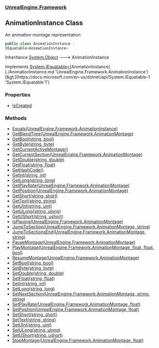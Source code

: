 ### [UnrealEngine.Framework](./UnrealEngine-Framework.md 'UnrealEngine.Framework')
## AnimationInstance Class
An animation montage representation  
```csharp
public class AnimationInstance :
IEquatable<AnimationInstance>
```
Inheritance [System.Object](https://docs.microsoft.com/en-us/dotnet/api/System.Object 'System.Object') &#129106; AnimationInstance  

Implements [System.IEquatable&lt;](https://docs.microsoft.com/en-us/dotnet/api/System.IEquatable-1 'System.IEquatable`1')[AnimationInstance](./AnimationInstance.md 'UnrealEngine.Framework.AnimationInstance')[&gt;](https://docs.microsoft.com/en-us/dotnet/api/System.IEquatable-1 'System.IEquatable`1')  
### Properties
- [IsCreated](./AnimationInstance-IsCreated.md 'UnrealEngine.Framework.AnimationInstance.IsCreated')
### Methods
- [Equals(UnrealEngine.Framework.AnimationInstance)](./AnimationInstance-Equals(AnimationInstance).md 'UnrealEngine.Framework.AnimationInstance.Equals(UnrealEngine.Framework.AnimationInstance)')
- [GetBlendTime(UnrealEngine.Framework.AnimationMontage)](./AnimationInstance-GetBlendTime(AnimationMontage).md 'UnrealEngine.Framework.AnimationInstance.GetBlendTime(UnrealEngine.Framework.AnimationMontage)')
- [GetBool(string, bool)](./AnimationInstance-GetBool(string_bool).md 'UnrealEngine.Framework.AnimationInstance.GetBool(string, bool)')
- [GetByte(string, byte)](./AnimationInstance-GetByte(string_byte).md 'UnrealEngine.Framework.AnimationInstance.GetByte(string, byte)')
- [GetCurrentActiveMontage()](./AnimationInstance-GetCurrentActiveMontage().md 'UnrealEngine.Framework.AnimationInstance.GetCurrentActiveMontage()')
- [GetCurrentSection(UnrealEngine.Framework.AnimationMontage)](./AnimationInstance-GetCurrentSection(AnimationMontage).md 'UnrealEngine.Framework.AnimationInstance.GetCurrentSection(UnrealEngine.Framework.AnimationMontage)')
- [GetDouble(string, double)](./AnimationInstance-GetDouble(string_double).md 'UnrealEngine.Framework.AnimationInstance.GetDouble(string, double)')
- [GetFloat(string, float)](./AnimationInstance-GetFloat(string_float).md 'UnrealEngine.Framework.AnimationInstance.GetFloat(string, float)')
- [GetHashCode()](./AnimationInstance-GetHashCode().md 'UnrealEngine.Framework.AnimationInstance.GetHashCode()')
- [GetInt(string, int)](./AnimationInstance-GetInt(string_int).md 'UnrealEngine.Framework.AnimationInstance.GetInt(string, int)')
- [GetLong(string, long)](./AnimationInstance-GetLong(string_long).md 'UnrealEngine.Framework.AnimationInstance.GetLong(string, long)')
- [GetPlayRate(UnrealEngine.Framework.AnimationMontage)](./AnimationInstance-GetPlayRate(AnimationMontage).md 'UnrealEngine.Framework.AnimationInstance.GetPlayRate(UnrealEngine.Framework.AnimationMontage)')
- [GetPosition(UnrealEngine.Framework.AnimationMontage)](./AnimationInstance-GetPosition(AnimationMontage).md 'UnrealEngine.Framework.AnimationInstance.GetPosition(UnrealEngine.Framework.AnimationMontage)')
- [GetShort(string, short)](./AnimationInstance-GetShort(string_short).md 'UnrealEngine.Framework.AnimationInstance.GetShort(string, short)')
- [GetText(string, string)](./AnimationInstance-GetText(string_string).md 'UnrealEngine.Framework.AnimationInstance.GetText(string, string)')
- [GetUInt(string, uint)](./AnimationInstance-GetUInt(string_uint).md 'UnrealEngine.Framework.AnimationInstance.GetUInt(string, uint)')
- [GetULong(string, ulong)](./AnimationInstance-GetULong(string_ulong).md 'UnrealEngine.Framework.AnimationInstance.GetULong(string, ulong)')
- [GetUShort(string, ushort)](./AnimationInstance-GetUShort(string_ushort).md 'UnrealEngine.Framework.AnimationInstance.GetUShort(string, ushort)')
- [IsPlaying(UnrealEngine.Framework.AnimationMontage)](./AnimationInstance-IsPlaying(AnimationMontage).md 'UnrealEngine.Framework.AnimationInstance.IsPlaying(UnrealEngine.Framework.AnimationMontage)')
- [JumpToSection(UnrealEngine.Framework.AnimationMontage, string)](./AnimationInstance-JumpToSection(AnimationMontage_string).md 'UnrealEngine.Framework.AnimationInstance.JumpToSection(UnrealEngine.Framework.AnimationMontage, string)')
- [JumpToSectionsEnd(UnrealEngine.Framework.AnimationMontage, string)](./AnimationInstance-JumpToSectionsEnd(AnimationMontage_string).md 'UnrealEngine.Framework.AnimationInstance.JumpToSectionsEnd(UnrealEngine.Framework.AnimationMontage, string)')
- [PauseMontage(UnrealEngine.Framework.AnimationMontage)](./AnimationInstance-PauseMontage(AnimationMontage).md 'UnrealEngine.Framework.AnimationInstance.PauseMontage(UnrealEngine.Framework.AnimationMontage)')
- [PlayMontage(UnrealEngine.Framework.AnimationMontage, float, float, bool)](./AnimationInstance-PlayMontage(AnimationMontage_float_float_bool).md 'UnrealEngine.Framework.AnimationInstance.PlayMontage(UnrealEngine.Framework.AnimationMontage, float, float, bool)')
- [ResumeMontage(UnrealEngine.Framework.AnimationMontage)](./AnimationInstance-ResumeMontage(AnimationMontage).md 'UnrealEngine.Framework.AnimationInstance.ResumeMontage(UnrealEngine.Framework.AnimationMontage)')
- [SetBool(string, bool)](./AnimationInstance-SetBool(string_bool).md 'UnrealEngine.Framework.AnimationInstance.SetBool(string, bool)')
- [SetByte(string, byte)](./AnimationInstance-SetByte(string_byte).md 'UnrealEngine.Framework.AnimationInstance.SetByte(string, byte)')
- [SetDouble(string, double)](./AnimationInstance-SetDouble(string_double).md 'UnrealEngine.Framework.AnimationInstance.SetDouble(string, double)')
- [SetFloat(string, float)](./AnimationInstance-SetFloat(string_float).md 'UnrealEngine.Framework.AnimationInstance.SetFloat(string, float)')
- [SetInt(string, int)](./AnimationInstance-SetInt(string_int).md 'UnrealEngine.Framework.AnimationInstance.SetInt(string, int)')
- [SetLong(string, long)](./AnimationInstance-SetLong(string_long).md 'UnrealEngine.Framework.AnimationInstance.SetLong(string, long)')
- [SetNextSection(UnrealEngine.Framework.AnimationMontage, string, string)](./AnimationInstance-SetNextSection(AnimationMontage_string_string).md 'UnrealEngine.Framework.AnimationInstance.SetNextSection(UnrealEngine.Framework.AnimationMontage, string, string)')
- [SetPlayRate(UnrealEngine.Framework.AnimationMontage, float)](./AnimationInstance-SetPlayRate(AnimationMontage_float).md 'UnrealEngine.Framework.AnimationInstance.SetPlayRate(UnrealEngine.Framework.AnimationMontage, float)')
- [SetPosition(UnrealEngine.Framework.AnimationMontage, float)](./AnimationInstance-SetPosition(AnimationMontage_float).md 'UnrealEngine.Framework.AnimationInstance.SetPosition(UnrealEngine.Framework.AnimationMontage, float)')
- [SetShort(string, short)](./AnimationInstance-SetShort(string_short).md 'UnrealEngine.Framework.AnimationInstance.SetShort(string, short)')
- [SetText(string, string)](./AnimationInstance-SetText(string_string).md 'UnrealEngine.Framework.AnimationInstance.SetText(string, string)')
- [SetUInt(string, uint)](./AnimationInstance-SetUInt(string_uint).md 'UnrealEngine.Framework.AnimationInstance.SetUInt(string, uint)')
- [SetULong(string, ulong)](./AnimationInstance-SetULong(string_ulong).md 'UnrealEngine.Framework.AnimationInstance.SetULong(string, ulong)')
- [SetUShort(string, ushort)](./AnimationInstance-SetUShort(string_ushort).md 'UnrealEngine.Framework.AnimationInstance.SetUShort(string, ushort)')
- [StopMontage(UnrealEngine.Framework.AnimationMontage, float)](./AnimationInstance-StopMontage(AnimationMontage_float).md 'UnrealEngine.Framework.AnimationInstance.StopMontage(UnrealEngine.Framework.AnimationMontage, float)')
